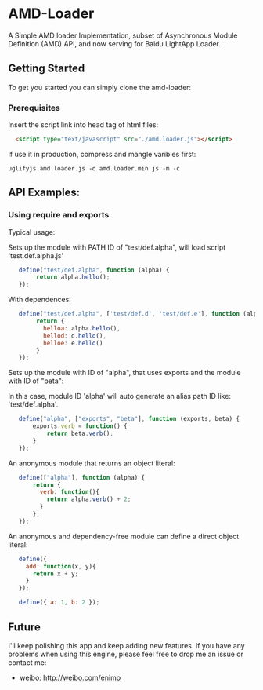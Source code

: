 # AMD-Loader

A Simple AMD loader Implementation, subset of Asynchronous Module Definition (AMD) API, and now serving for Baidu LightApp Loader.


## Getting Started

To get you started you can simply clone the amd-loader:

### Prerequisites

Insert the script link into head tag of html files: 

```html
  <script type="text/javascript" src="./amd.loader.js"></script>
```
If use it in production, compress and mangle varibles first:
```shell
uglifyjs amd.loader.js -o amd.loader.min.js -m -c
```

## API Examples: <a name="examples"></a>

### Using require and exports

Typical usage:

Sets up the module with PATH ID of "test/def.alpha", will load script 'test.def.alpha.js'

```javascript
   define("test/def.alpha", function (alpha) {
        return alpha.hello();
   });
```

With dependences:

```javascript
   define("test/def.alpha", ['test/def.d', 'test/def.e'], function (alpha, d, e) {
        return {
          helloa: alpha.hello(),
          hellod: d.hello(),
          helloe: e.hello()
        }
   });
```

Sets up the module with ID of "alpha", that uses exports and the module with ID of "beta":

In this case, module ID 'alpha' will auto generate an alias path ID like: 'test/def.alpha'.

```javascript
   define("alpha", ["exports", "beta"], function (exports, beta) {
       exports.verb = function() {
           return beta.verb();
       }
   });
```

An anonymous module that returns an object literal:

```javascript
   define(["alpha"], function (alpha) {
       return {
         verb: function(){
           return alpha.verb() + 2;
         }
       };
   });
```

An anonymous and dependency-free module can define a direct object literal:

```javascript
   define({
     add: function(x, y){
       return x + y;
     }
   });
```

```javascript
   define({ a: 1, b: 2 });
```

## Future 

I'll keep polishing this app and keep adding new features. If you have any problems when using this engine, please feel free to drop me an issue or contact me:

* weibo: http://weibo.com/enimo